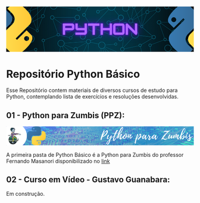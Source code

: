 ![](https://github.com/GabrielTrentino/Python_Basico/blob/main/00%20-%20Python.png)
# Repositório Python Básico
Esse Repositório contem materiais de diversos cursos de estudo para Python, contemplando lista de exercícios e resoluções desenvolvidas.


## 01 - Python para Zumbis (PPZ):
![](https://github.com/GabrielTrentino/Python_Basico/blob/main/01%20-%20Python%20Zumbis.png)

A primeira pasta de Python Básico é a Python para Zumbis do professor Fernando Masanori disponibilizado no [link](https://www.pycursos.com/python-para-zumbis/)

## 02 - Curso em Vídeo - Gustavo Guanabara:

Em construção.
